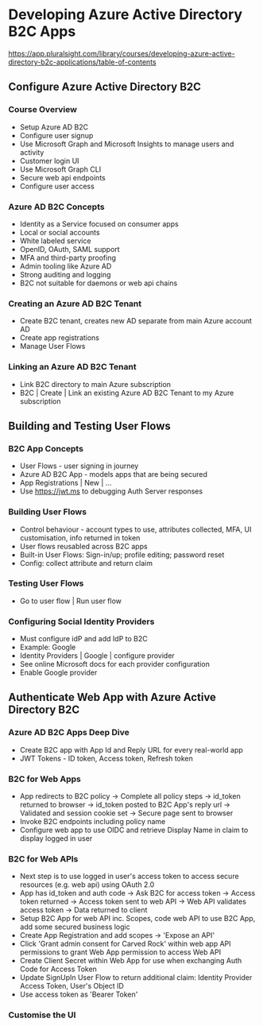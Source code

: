 # Developing Azure Active Directory B2C Apps
https://app.pluralsight.com/library/courses/developing-azure-active-directory-b2c-applications/table-of-contents

## Configure Azure Active Directory B2C
### Course Overview
- Setup Azure AD B2C
- Configure user signup
- Use Microsoft Graph and Microsoft Insights to manage users and activity
- Customer login UI
- Use Microsoft Graph CLI
- Secure web api endpoints
- Configure user access

### Azure AD B2C Concepts
- Identity as a Service focused on consumer apps
- Local or social accounts
- White labeled service
- OpenID, OAuth, SAML support
- MFA and third-party proofing
- Admin tooling like Azure AD
- Strong auditing and logging 
- B2C not suitable for daemons or web api chains

### Creating an Azure AD B2C Tenant
- Create B2C tenant, creates new AD separate from main Azure account AD
- Create app registrations
- Manage User Flows

### Linking an Azure AD B2C Tenant
- Link B2C directory to main Azure subscription
- B2C | Create | Link an existing Azure AD B2C Tenant to my Azure subscription

## Building and Testing User Flows
### B2C App Concepts
- User Flows - user signing in journey
- Azure AD B2C App - models apps that are being secured
- App Registrations | New | ...
- Use https://jwt.ms to debugging Auth Server responses

### Building User Flows
- Control behaviour - account types to use, attributes collected, MFA, UI customisation, info returned in token
- User flows reusabled across B2C apps
- Built-in User Flows: Sign-in/up; profile editing; password reset
- Config: collect attribute and return claim

### Testing User Flows
- Go to user flow | Run user flow

### Configuring Social Identity Providers
- Must configure idP and add IdP to B2C
- Example: Google
- Identity Providers | Google | configure provider
- See online Microsoft docs for each provider configuration
- Enable Google provider

## Authenticate Web App with Azure Active Directory B2C
### Azure AD B2C Apps Deep Dive
- Create B2C app with App Id and Reply URL for every real-world app
- JWT Tokens - ID token, Access token, Refresh token

### B2C for Web Apps
- App redirects to B2C policy -> Complete all policy steps -> id_token returned to browser -> id_token posted to B2C App's reply url -> Validated and session cookie set -> Secure page sent to browser
- Invoke B2C endpoints including policy name
- Configure web app to use OIDC and retrieve Display Name in claim to display logged in user

### B2C for Web APIs
- Next step is to use logged in user's access token to access secure resources (e.g. web api) using OAuth 2.0
- App has id_token and auth code -> Ask B2C for access token -> Access token returned -> Access token sent to web API -> Web API validates access token -> Data returned to client
- Setup B2C App for web API inc. Scopes, code web API to use B2C App, add some secured business logic
- Create App Registration and add scopes -> 'Expose an API'
- Click 'Grant admin consent for Carved Rock' within web app API permissions to grant Web App permission to access Web API
- Create Client Secret within Web App for use when exchanging Auth Code for Access Token 
- Update SignUpIn User Flow to return additional claim: Identity Provider Access Token, User's Object ID
- Use access token as 'Bearer Token'

### Customise the UI







